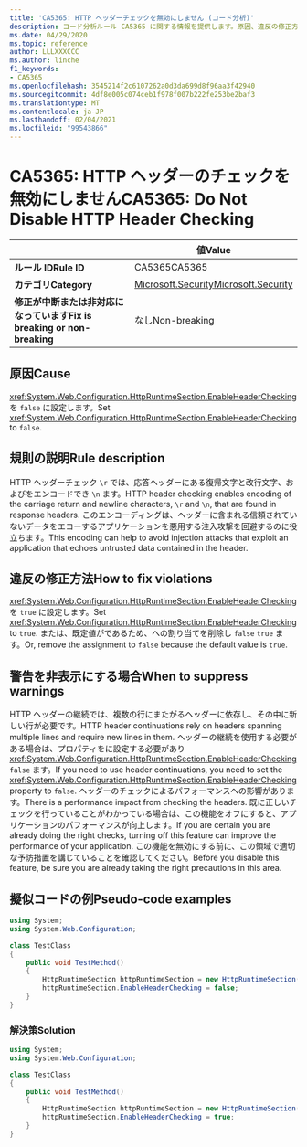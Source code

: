 ```yaml
---
title: 'CA5365: HTTP ヘッダーチェックを無効にしません (コード分析)'
description: コード分析ルール CA5365 に関する情報を提供します。原因、違反の修正方法、非表示にするタイミングなどが含まれます。
ms.date: 04/29/2020
ms.topic: reference
author: LLLXXXCCC
ms.author: linche
f1_keywords:
- CA5365
ms.openlocfilehash: 3545214f2c6107262a0d3da699d8f96aa3f42940
ms.sourcegitcommit: 4df8e005c074ceb1f978f007b222fe253be2baf3
ms.translationtype: MT
ms.contentlocale: ja-JP
ms.lasthandoff: 02/04/2021
ms.locfileid: "99543866"
---
```

# <a name="ca5365-do-not-disable-http-header-checking"></a><span data-ttu-id="4153a-103">CA5365: HTTP ヘッダーのチェックを無効にしません</span><span class="sxs-lookup"><span data-stu-id="4153a-103">CA5365: Do Not Disable HTTP Header Checking</span></span>

| | <span data-ttu-id="4153a-104">値</span><span class="sxs-lookup"><span data-stu-id="4153a-104">Value</span></span> |
|-|-|
| <span data-ttu-id="4153a-105">**ルール ID**</span><span class="sxs-lookup"><span data-stu-id="4153a-105">**Rule ID**</span></span> |<span data-ttu-id="4153a-106">CA5365</span><span class="sxs-lookup"><span data-stu-id="4153a-106">CA5365</span></span>|
| <span data-ttu-id="4153a-107">**カテゴリ**</span><span class="sxs-lookup"><span data-stu-id="4153a-107">**Category**</span></span> |[<span data-ttu-id="4153a-108">Microsoft.Security</span><span class="sxs-lookup"><span data-stu-id="4153a-108">Microsoft.Security</span></span>](security-warnings.md)|
| <span data-ttu-id="4153a-109">**修正が中断または非対応になっています**</span><span class="sxs-lookup"><span data-stu-id="4153a-109">**Fix is breaking or non-breaking**</span></span> |<span data-ttu-id="4153a-110">なし</span><span class="sxs-lookup"><span data-stu-id="4153a-110">Non-breaking</span></span>|

## <a name="cause"></a><span data-ttu-id="4153a-111">原因</span><span class="sxs-lookup"><span data-stu-id="4153a-111">Cause</span></span>

<span data-ttu-id="4153a-112"><xref:System.Web.Configuration.HttpRuntimeSection.EnableHeaderChecking> を `false` に設定します。</span><span class="sxs-lookup"><span data-stu-id="4153a-112">Set <xref:System.Web.Configuration.HttpRuntimeSection.EnableHeaderChecking> to `false`.</span></span>

## <a name="rule-description"></a><span data-ttu-id="4153a-113">規則の説明</span><span class="sxs-lookup"><span data-stu-id="4153a-113">Rule description</span></span>

<span data-ttu-id="4153a-114">HTTP ヘッダーチェック `\r` では、応答ヘッダーにある復帰文字と改行文字、およびをエンコードでき `\n` ます。</span><span class="sxs-lookup"><span data-stu-id="4153a-114">HTTP header checking enables encoding of the carriage return and newline characters, `\r` and `\n`, that are found in response headers.</span></span> <span data-ttu-id="4153a-115">このエンコーディングは、ヘッダーに含まれる信頼されていないデータをエコーするアプリケーションを悪用する注入攻撃を回避するのに役立ちます。</span><span class="sxs-lookup"><span data-stu-id="4153a-115">This encoding can help to avoid injection attacks that exploit an application that echoes untrusted data contained in the header.</span></span>

## <a name="how-to-fix-violations"></a><span data-ttu-id="4153a-116">違反の修正方法</span><span class="sxs-lookup"><span data-stu-id="4153a-116">How to fix violations</span></span>

<span data-ttu-id="4153a-117"><xref:System.Web.Configuration.HttpRuntimeSection.EnableHeaderChecking> を `true` に設定します。</span><span class="sxs-lookup"><span data-stu-id="4153a-117">Set <xref:System.Web.Configuration.HttpRuntimeSection.EnableHeaderChecking> to `true`.</span></span> <span data-ttu-id="4153a-118">または、既定値がであるため、への割り当てを削除し `false` `true` ます。</span><span class="sxs-lookup"><span data-stu-id="4153a-118">Or, remove the assignment to `false` because the default value is `true`.</span></span>

## <a name="when-to-suppress-warnings"></a><span data-ttu-id="4153a-119">警告を非表示にする場合</span><span class="sxs-lookup"><span data-stu-id="4153a-119">When to suppress warnings</span></span>

<span data-ttu-id="4153a-120">HTTP ヘッダーの継続では、複数の行にまたがるヘッダーに依存し、その中に新しい行が必要です。</span><span class="sxs-lookup"><span data-stu-id="4153a-120">HTTP header continuations rely on headers spanning multiple lines and require new lines in them.</span></span> <span data-ttu-id="4153a-121">ヘッダーの継続を使用する必要がある場合は、プロパティをに設定する必要があり <xref:System.Web.Configuration.HttpRuntimeSection.EnableHeaderChecking> `false` ます。</span><span class="sxs-lookup"><span data-stu-id="4153a-121">If you need to use header continuations, you need to set the <xref:System.Web.Configuration.HttpRuntimeSection.EnableHeaderChecking> property to `false`.</span></span> <span data-ttu-id="4153a-122">ヘッダーのチェックによるパフォーマンスへの影響があります。</span><span class="sxs-lookup"><span data-stu-id="4153a-122">There is a performance impact from checking the headers.</span></span> <span data-ttu-id="4153a-123">既に正しいチェックを行っていることがわかっている場合は、この機能をオフにすると、アプリケーションのパフォーマンスが向上します。</span><span class="sxs-lookup"><span data-stu-id="4153a-123">If you are certain you are already doing the right checks, turning off this feature can improve the performance of your application.</span></span> <span data-ttu-id="4153a-124">この機能を無効にする前に、この領域で適切な予防措置を講じていることを確認してください。</span><span class="sxs-lookup"><span data-stu-id="4153a-124">Before you disable this feature, be sure you are already taking the right precautions in this area.</span></span>

## <a name="pseudo-code-examples"></a><span data-ttu-id="4153a-125">擬似コードの例</span><span class="sxs-lookup"><span data-stu-id="4153a-125">Pseudo-code examples</span></span>

```csharp
using System;
using System.Web.Configuration;

class TestClass
{
    public void TestMethod()
    {
        HttpRuntimeSection httpRuntimeSection = new HttpRuntimeSection();
        httpRuntimeSection.EnableHeaderChecking = false;
    }
}
```

### <a name="solution"></a><span data-ttu-id="4153a-126">解決策</span><span class="sxs-lookup"><span data-stu-id="4153a-126">Solution</span></span>

```csharp
using System;
using System.Web.Configuration;

class TestClass
{
    public void TestMethod()
    {
        HttpRuntimeSection httpRuntimeSection = new HttpRuntimeSection();
        httpRuntimeSection.EnableHeaderChecking = true;
    }
}
```
